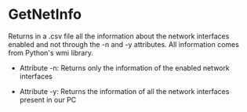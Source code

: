 GetNetInfo
==========

Returns in a .csv file all the information about the network interfaces enabled and not through the -n and -y attributes. 
All information comes from Python's wmi library.

* Attribute -n:
 Returns only the information of the enabled network interfaces

* Attribute -y:
 Returns the information of all the network interfaces present in our PC
